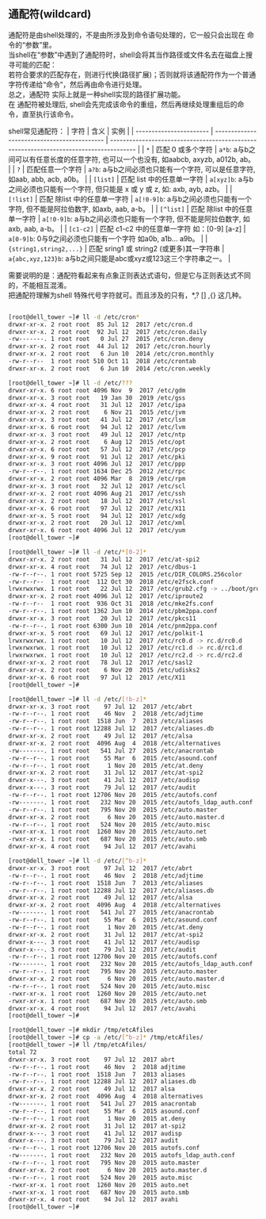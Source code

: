 

## 通配符(wildcard)

通配符是由shell处理的，不是由所涉及到命令语句处理的，它一般只会出现在 命令的“参数”里。  
当shell在“参数”中遇到了通配符时，shell会将其当作路径或文件名去在磁盘上搜寻可能的匹配：  
若符合要求的匹配存在，则进行代换(路径扩展)；否则就将该通配符作为一个普通字符传递给“命令”，然后再由命令进行处理。  
总之，通配符 实际上就是一种shell实现的路径扩展功能。  
在 通配符被处理后, shell会先完成该命令的重组，然后再继续处理重组后的命令，直至执行该命令。

shell常见通配符：
| 字符                    | 含义                                        | 实例                                                                                   |
| ----------------------- | ------------------------------------------- | -------------------------------------------------------------------------------------- |
| `*`                     | 匹配 0 或多个字符                           | `a*b`: a与b之间可以有任意长度的任意字符, 也可以一个也没有, 如aabcb, axyzb, a012b, ab。 |
| `?`                     | 匹配任意一个字符                            | `a?b`: a与b之间必须也只能有一个字符, 可以是任意字符, 如aab, abb, acb, a0b。            |
| `[list]`                | 匹配 list 中的任意单一字符                  | `a[xyz]b`: a与b之间必须也只能有一个字符, 但只能是 x 或 y 或 z, 如: axb, ayb, azb。     |
| `[!list]`               | 匹配 除list 中的任意单一字符                | `a[!0-9]b`: a与b之间必须也只能有一个字符, 但不能是阿拉伯数字, 如axb, aab, a-b。        |
| `[^list]`               | 匹配 除list 中的任意单一字符                | `a[!0-9]b`: a与b之间必须也只能有一个字符, 但不能是阿拉伯数字, 如axb, aab, a-b。        |
| `[c1-c2]`               | 匹配 c1-c2 中的任意单一字符 如：[0-9] [a-z] | `a[0-9]b`: 0与9之间必须也只能有一个字符 如a0b, a1b... a9b。                            |
| `{string1,string2,...}` | 匹配 sring1 或 string2 (或更多)其一字符串   | `a{abc,xyz,123}b`: a与b之间只能是abc或xyz或123这三个字符串之一。                       |

需要说明的是：通配符看起来有点象正则表达式语句，但是它与正则表达式不同的，不能相互混淆。  
把通配符理解为shell 特殊代号字符就可。而且涉及的只有，*,? [] ,{} 这几种。

```sh

[root@dell_tower ~]# ll -d /etc/cron*
drwxr-xr-x. 2 root root  85 Jul 12  2017 /etc/cron.d
drwxr-xr-x. 2 root root  92 Jul 12  2017 /etc/cron.daily
-rw-------. 1 root root   0 Jul 27  2015 /etc/cron.deny
drwxr-xr-x. 2 root root  44 Jul 12  2017 /etc/cron.hourly
drwxr-xr-x. 2 root root   6 Jun 10  2014 /etc/cron.monthly
-rw-r--r--  1 root root 510 Oct 11  2018 /etc/crontab
drwxr-xr-x. 2 root root   6 Jun 10  2014 /etc/cron.weekly
```
```sh
[root@dell_tower ~]# ll -d /etc/???
drwxr-xr-x. 6 root root 4096 Nov  9  2017 /etc/gdm
drwxr-xr-x. 3 root root   19 Jan 30  2019 /etc/gss
drwxr-xr-x. 4 root root   31 Jul 12  2017 /etc/ipa
drwxr-xr-x. 2 root root    6 Nov 21  2015 /etc/jvm
drwxr-xr-x. 3 root root   41 Jul 12  2017 /etc/lsm
drwxr-xr-x. 6 root root   94 Jul 12  2017 /etc/lvm
drwxr-xr-x. 3 root root   49 Jul 12  2017 /etc/ntp
drwxr-xr-x. 2 root root    6 Aug 12  2015 /etc/opt
drwxr-xr-x. 6 root root   57 Jul 12  2017 /etc/pcp
drwxr-xr-x. 9 root root   91 Jul 12  2017 /etc/pki
drwxr-xr-x. 3 root root 4096 Jul 12  2017 /etc/ppp
-rw-r--r--. 1 root root 1634 Dec 25  2012 /etc/rpc
drwxr-xr-x. 2 root root 4096 Mar  8  2019 /etc/rpm
drwxr-xr-x. 3 root root   32 Jul 12  2017 /etc/scl
drwxr-xr-x. 2 root root 4096 Aug 21  2017 /etc/ssh
drwxr-xr-x. 2 root root   18 Jul 12  2017 /etc/ssl
drwxr-xr-x. 6 root root   97 Jul 12  2017 /etc/X11
drwxr-xr-x. 5 root root   94 Jul 12  2017 /etc/xdg
drwxr-xr-x. 2 root root   20 Jul 12  2017 /etc/xml
drwxr-xr-x. 6 root root 4096 Jul 12  2017 /etc/yum
[root@dell_tower ~]#
```
```sh
[root@dell_tower ~]# ll -d /etc/*[0-2]*
drwxr-xr-x. 2 root root   31 Jul 12  2017 /etc/at-spi2
drwxr-xr-x. 4 root root   74 Jul 12  2017 /etc/dbus-1
-rw-r--r--. 1 root root 5725 Sep 12  2015 /etc/DIR_COLORS.256color
-rw-r--r--  1 root root  112 Oct 30  2018 /etc/e2fsck.conf
lrwxrwxrwx. 1 root root   22 Jul 12  2017 /etc/grub2.cfg -> ../boot/grub2/grub.cfg
drwxr-xr-x. 2 root root 4096 Jul 12  2017 /etc/iproute2
-rw-r--r--  1 root root  936 Oct 31  2018 /etc/mke2fs.conf
-rw-r--r--. 1 root root 1362 Jun 10  2014 /etc/pbm2ppa.conf
drwxr-xr-x. 3 root root   20 Jul 12  2017 /etc/pkcs11
-rw-r--r--. 1 root root 6300 Jun 10  2014 /etc/pnm2ppa.conf
drwxr-xr-x. 5 root root   69 Jul 12  2017 /etc/polkit-1
lrwxrwxrwx. 1 root root   10 Jul 12  2017 /etc/rc0.d -> rc.d/rc0.d
lrwxrwxrwx. 1 root root   10 Jul 12  2017 /etc/rc1.d -> rc.d/rc1.d
lrwxrwxrwx. 1 root root   10 Jul 12  2017 /etc/rc2.d -> rc.d/rc2.d
drwxr-xr-x. 2 root root   78 Jul 12  2017 /etc/sasl2
drwxr-xr-x. 2 root root    6 Nov 20  2015 /etc/udisks2
drwxr-xr-x. 6 root root   97 Jul 12  2017 /etc/X11
[root@dell_tower ~]#
```
```sh
[root@dell_tower ~]# ll -d /etc/[!b-z]*
drwxr-xr-x. 3 root root    97 Jul 12  2017 /etc/abrt
-rw-r--r--. 1 root root    46 Nov  2  2018 /etc/adjtime
-rw-r--r--. 1 root root  1518 Jun  7  2013 /etc/aliases
-rw-r--r--. 1 root root 12288 Jul 12  2017 /etc/aliases.db
drwxr-xr-x. 2 root root    49 Jul 12  2017 /etc/alsa
drwxr-xr-x. 2 root root  4096 Aug  4  2018 /etc/alternatives
-rw-------. 1 root root   541 Jul 27  2015 /etc/anacrontab
-rw-r--r--. 1 root root    55 Mar  6  2015 /etc/asound.conf
-rw-r--r--. 1 root root     1 Nov 20  2015 /etc/at.deny
drwxr-xr-x. 2 root root    31 Jul 12  2017 /etc/at-spi2
drwxr-x---. 3 root root    41 Jul 12  2017 /etc/audisp
drwxr-x---. 3 root root    79 Jul 12  2017 /etc/audit
-rw-r--r--. 1 root root 12706 Nov 20  2015 /etc/autofs.conf
-rw-------. 1 root root   232 Nov 20  2015 /etc/autofs_ldap_auth.conf
-rw-r--r--. 1 root root   795 Nov 20  2015 /etc/auto.master
drwxr-xr-x. 2 root root     6 Nov 20  2015 /etc/auto.master.d
-rw-r--r--. 1 root root   524 Nov 20  2015 /etc/auto.misc
-rwxr-xr-x. 1 root root  1260 Nov 20  2015 /etc/auto.net
-rwxr-xr-x. 1 root root   687 Nov 20  2015 /etc/auto.smb
drwxr-xr-x. 4 root root    94 Jul 12  2017 /etc/avahi

[root@dell_tower ~]# ll -d /etc/[^b-z]*
drwxr-xr-x. 3 root root    97 Jul 12  2017 /etc/abrt
-rw-r--r--. 1 root root    46 Nov  2  2018 /etc/adjtime
-rw-r--r--. 1 root root  1518 Jun  7  2013 /etc/aliases
-rw-r--r--. 1 root root 12288 Jul 12  2017 /etc/aliases.db
drwxr-xr-x. 2 root root    49 Jul 12  2017 /etc/alsa
drwxr-xr-x. 2 root root  4096 Aug  4  2018 /etc/alternatives
-rw-------. 1 root root   541 Jul 27  2015 /etc/anacrontab
-rw-r--r--. 1 root root    55 Mar  6  2015 /etc/asound.conf
-rw-r--r--. 1 root root     1 Nov 20  2015 /etc/at.deny
drwxr-xr-x. 2 root root    31 Jul 12  2017 /etc/at-spi2
drwxr-x---. 3 root root    41 Jul 12  2017 /etc/audisp
drwxr-x---. 3 root root    79 Jul 12  2017 /etc/audit
-rw-r--r--. 1 root root 12706 Nov 20  2015 /etc/autofs.conf
-rw-------. 1 root root   232 Nov 20  2015 /etc/autofs_ldap_auth.conf
-rw-r--r--. 1 root root   795 Nov 20  2015 /etc/auto.master
drwxr-xr-x. 2 root root     6 Nov 20  2015 /etc/auto.master.d
-rw-r--r--. 1 root root   524 Nov 20  2015 /etc/auto.misc
-rwxr-xr-x. 1 root root  1260 Nov 20  2015 /etc/auto.net
-rwxr-xr-x. 1 root root   687 Nov 20  2015 /etc/auto.smb
drwxr-xr-x. 4 root root    94 Jul 12  2017 /etc/avahi
[root@dell_tower ~]#
```
```sh
[root@dell_tower ~]# mkdir /tmp/etcAfiles
[root@dell_tower ~]# cp -a /etc/[^b-z]* /tmp/etcAfiles/
[root@dell_tower ~]# ll /tmp/etcAfiles/
total 72
drwxr-xr-x. 3 root root    97 Jul 12  2017 abrt
-rw-r--r--. 1 root root    46 Nov  2  2018 adjtime
-rw-r--r--. 1 root root  1518 Jun  7  2013 aliases
-rw-r--r--. 1 root root 12288 Jul 12  2017 aliases.db
drwxr-xr-x. 2 root root    49 Jul 12  2017 alsa
drwxr-xr-x. 2 root root  4096 Aug  4  2018 alternatives
-rw-------. 1 root root   541 Jul 27  2015 anacrontab
-rw-r--r--. 1 root root    55 Mar  6  2015 asound.conf
-rw-r--r--. 1 root root     1 Nov 20  2015 at.deny
drwxr-xr-x. 2 root root    31 Jul 12  2017 at-spi2
drwxr-x---. 3 root root    41 Jul 12  2017 audisp
drwxr-x---. 3 root root    79 Jul 12  2017 audit
-rw-r--r--. 1 root root 12706 Nov 20  2015 autofs.conf
-rw-------. 1 root root   232 Nov 20  2015 autofs_ldap_auth.conf
-rw-r--r--. 1 root root   795 Nov 20  2015 auto.master
drwxr-xr-x. 2 root root     6 Nov 20  2015 auto.master.d
-rw-r--r--. 1 root root   524 Nov 20  2015 auto.misc
-rwxr-xr-x. 1 root root  1260 Nov 20  2015 auto.net
-rwxr-xr-x. 1 root root   687 Nov 20  2015 auto.smb
drwxr-xr-x. 4 root root    94 Jul 12  2017 avahi
[root@dell_tower ~]#

```

